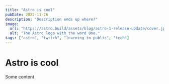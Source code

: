 ```yaml
---
title: "Astro is cool"
pubDate: 2022-11-26
description: "Description ends up where?"
image:
  url: "https://astro.build/assets/blog/astro-1-release-update/cover.jpeg"
  alt: "The Astro logo with the word One."
tags: ["astro", "twitch", "learning in public", "tech"]
---
```


# Astro is cool

Some content
